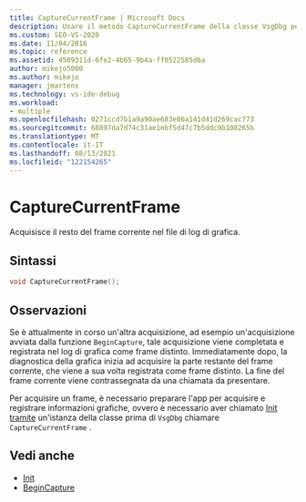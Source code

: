 ```yaml
---
title: CaptureCurrentFrame | Microsoft Docs
description: Usare il metodo CaptureCurrentFrame della classe VsgDbg per acquisire il resto del frame corrente nel file di log grafico.
ms.custom: SEO-VS-2020
ms.date: 11/04/2016
ms.topic: reference
ms.assetid: 4509311d-6fe2-4b65-9b4a-ff0522585d6a
author: mikejo5000
ms.author: mikejo
manager: jmartens
ms.technology: vs-ide-debug
ms.workload:
- multiple
ms.openlocfilehash: 0271ccd7b1a9a90ae683e86a141d41d269cac773
ms.sourcegitcommit: 68897da7d74c31ae1ebf5d47c7b5ddc9b108265b
ms.translationtype: MT
ms.contentlocale: it-IT
ms.lasthandoff: 08/13/2021
ms.locfileid: "122154265"
---
```

# <a name="capturecurrentframe"></a>CaptureCurrentFrame
Acquisisce il resto del frame corrente nel file di log di grafica.

## <a name="syntax"></a>Sintassi

```C++
void CaptureCurrentFrame();
```

## <a name="remarks"></a>Osservazioni
 Se è attualmente in corso un'altra acquisizione, ad esempio un'acquisizione avviata dalla funzione `BeginCapture`, tale acquisizione viene completata e registrata nel log di grafica come frame distinto. Immediatamente dopo, la diagnostica della grafica inizia ad acquisire la parte restante del frame corrente, che viene a sua volta registrata come frame distinto. La fine del frame corrente viene contrassegnata da una chiamata da presentare.

 Per acquisire un frame, è necessario preparare l'app per acquisire e registrare informazioni grafiche, ovvero è necessario aver chiamato [Init tramite](init.md) un'istanza della classe prima di `VsgDbg` chiamare `CaptureCurrentFrame` .

## <a name="see-also"></a>Vedi anche
- [Init](init.md)
- [BeginCapture](begincapture.md)